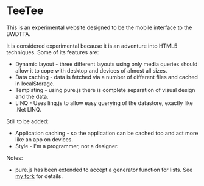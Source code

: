 TeeTee
======

This is an experimental website designed to be the mobile interface to the BWDTTA.

It is considered experimental because it is an adventure into HTML5 techniques. Some of its features are:

 * Dynamic layout - three different layouts using only media queries should allow it to cope with desktop and devices of almost all sizes.
 * Data caching - data is fetched via a number of different files and cached in localStorage.
 * Templating - using pure.js there is complete separation of visual design and the data.
 * LINQ - Uses linq.js to allow easy querying of the datastore, exactly like .Net LINQ.

Still to be added:

 * Application caching - so the application can be cached too and act more like an app on devices.
 * Style - I'm a programmer, not a designer.


Notes:

 * pure.js has been extended to accept a generator function for lists. See [my fork](https://github.com/Technium/pure) for details.
